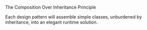 The Composition Over Inheritance Principle

Each design pattern will assemble simple classes, 
unburdened by inheritance, into an elegant runtime solution.